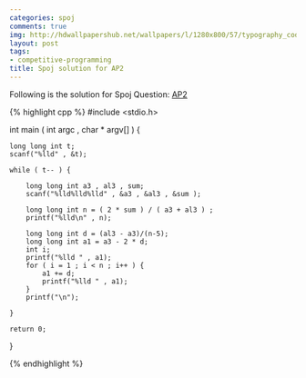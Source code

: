 ```yaml
---
categories: spoj
comments: true
img: http://hdwallpapershub.net/wallpapers/l/1280x800/57/typography_code_javascript_black_background_programmer_syntax_1280x800_56614.jpg
layout: post
tags:
- competitive-programming
title: Spoj solution for AP2
---
```


Following is the solution for Spoj Question: [AP2](http://www.spoj.com/problems/AP2/)

{% highlight cpp %}
#include <stdio.h>

int main ( int argc , char * argv[] ) {

	long long int t;
	scanf("%lld" , &t);

	while ( t-- ) {

		long long int a3 , al3 , sum;
		scanf("%lld%lld%lld" , &a3 , &al3 , &sum );

		long long int n = ( 2 * sum ) / ( a3 + al3 ) ;
		printf("%lld\n" , n);

		long long int d = (al3 - a3)/(n-5);
		long long int a1 = a3 - 2 * d;
		int i;
		printf("%lld " , a1);
		for ( i = 1 ; i < n ; i++ ) {
			a1 += d;
			printf("%lld " , a1);
		}
		printf("\n");

	}

	return 0;
}

{% endhighlight %}